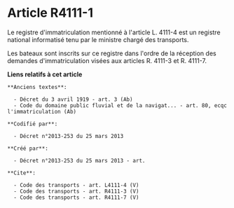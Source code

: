 # Article R4111-1

Le registre d'immatriculation mentionné à l'article L. 4111-4 est un registre national informatisé tenu par le ministre
chargé des transports. 

Les bateaux sont inscrits sur ce registre dans l'ordre de la réception des demandes d'immatriculation visées aux articles R.
4111-3 et R. 4111-7.

**Liens relatifs à cet article**

	**Anciens textes**:

	  - Décret du 3 avril 1919 - art. 3 (Ab)
	  - Code du domaine public fluvial et de la navigat... - art. 80, ecqc l'immatriculation (Ab)

	**Codifié par**:

	  - Décret n°2013-253 du 25 mars 2013

	**Créé par**:

	  - Décret n°2013-253 du 25 mars 2013 - art.

	**Cite**:

	  - Code des transports - art. L4111-4 (V)
	  - Code des transports - art. R4111-3 (V)
	  - Code des transports - art. R4111-7 (V)
